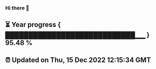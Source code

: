 ### Hi there 👋
⏳ Year progress { ████████████████████████████▁▁ } 95.48 %
---
⏰ Updated on Thu, 15 Dec 2022 12:15:34 GMT
---
